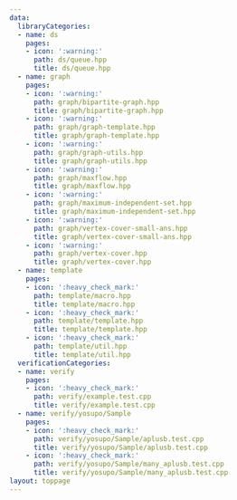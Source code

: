 ```yaml
---
data:
  libraryCategories:
  - name: ds
    pages:
    - icon: ':warning:'
      path: ds/queue.hpp
      title: ds/queue.hpp
  - name: graph
    pages:
    - icon: ':warning:'
      path: graph/bipartite-graph.hpp
      title: graph/bipartite-graph.hpp
    - icon: ':warning:'
      path: graph/graph-template.hpp
      title: graph/graph-template.hpp
    - icon: ':warning:'
      path: graph/graph-utils.hpp
      title: graph/graph-utils.hpp
    - icon: ':warning:'
      path: graph/maxflow.hpp
      title: graph/maxflow.hpp
    - icon: ':warning:'
      path: graph/maximum-independent-set.hpp
      title: graph/maximum-independent-set.hpp
    - icon: ':warning:'
      path: graph/vertex-cover-small-ans.hpp
      title: graph/vertex-cover-small-ans.hpp
    - icon: ':warning:'
      path: graph/vertex-cover.hpp
      title: graph/vertex-cover.hpp
  - name: template
    pages:
    - icon: ':heavy_check_mark:'
      path: template/macro.hpp
      title: template/macro.hpp
    - icon: ':heavy_check_mark:'
      path: template/template.hpp
      title: template/template.hpp
    - icon: ':heavy_check_mark:'
      path: template/util.hpp
      title: template/util.hpp
  verificationCategories:
  - name: verify
    pages:
    - icon: ':heavy_check_mark:'
      path: verify/example.test.cpp
      title: verify/example.test.cpp
  - name: verify/yosupo/Sample
    pages:
    - icon: ':heavy_check_mark:'
      path: verify/yosupo/Sample/aplusb.test.cpp
      title: verify/yosupo/Sample/aplusb.test.cpp
    - icon: ':heavy_check_mark:'
      path: verify/yosupo/Sample/many_aplusb.test.cpp
      title: verify/yosupo/Sample/many_aplusb.test.cpp
layout: toppage
---
```

